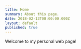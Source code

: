 ```yaml
---
title: Home
summary: About this page.
date: 2018-02-13T00:00:00.000Z
layout: default
published: true
---
```

Welcome to my personal web page!

